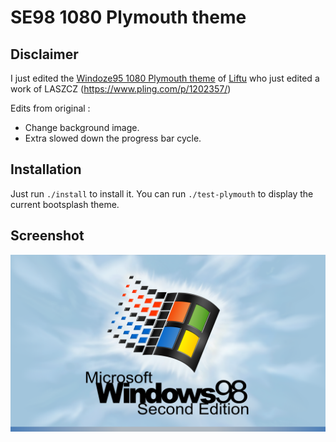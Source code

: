 # SE98 1080 Plymouth theme

## Disclaimer

I just edited the [Windoze95 1080 Plymouth theme](https://github.com/Liftu/Windoze95-1080-Plymouth-theme) of [Liftu](https://github.com/Liftu) who just edited a work of LASZCZ (https://www.pling.com/p/1202357/)

Edits from original :
- Change background image.
- Extra slowed down the progress bar cycle.

## Installation

Just run `./install` to install it.
You can run `./test-plymouth` to display the current bootsplash theme.

## Screenshot

![Screenshot](./screenshot.png "Screenshot")
